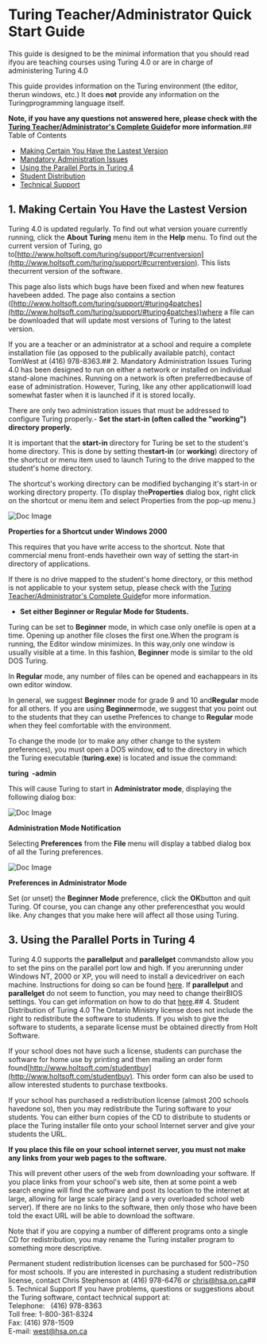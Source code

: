 # Turing Teacher/Administrator Quick Start Guide
This guide is designed to be the minimal information that you should read ifyou are teaching courses using Turing 4.0 or are in charge of administering Turing 4.0

This guide provides information on the Turing environment (the editor, therun windows, etc.)  It does **not** provide any information on the Turingprogramming language itself.

**Note, if you have any questions not answered here, please check with the [Turing Teacher/Administrator's Complete Guide](turing_admin.html)for more information.**## Table of Contents
- [Making Certain You Have the Lastest Version]()
- [Mandatory Administration Issues]()
- [Using the Parallel Ports in Turing 4]()
- [Student Distribution]()
- [Technical Support]()
## 1. Making Certain You Have the Lastest Version
Turing 4.0 is updated regularly.  To find out what version youare currently running, click the **About Turing** menu item in the **Help** menu.  To find out the current version of Turing, go to[http://www.holtsoft.com/turing/support/#currentversion](http://www.holtsoft.com/turing/support/#currentversion). This lists thecurrent version of the software.

This page also lists which bugs have been fixed and when new features havebeen added.  The page also contains a section ([http://www.holtsoft.com/turing/support/#turing4patches](http://www.holtsoft.com/turing/support/#turing4patches))where a file can be downloaded that will update most versions of Turing to the latest version.  

If you are a teacher or an administrator at a school and require a complete installation file (as opposed to the publically available patch), contact TomWest at (416) 978-8363.## 2. Mandatory Administration Issues
Turing 4.0 has been designed to run on either a network or installed on individual stand-alone machines.  Running on a network is often preferredbecause of ease of administration. However, Turing, like any other applicationwill load somewhat faster when it is launched if it is stored locally.

There are only two administration issues that must be addressed to configure Turing properly.- **Set the start-in (often called the "working") directory properly.**

It is important that the **start-in** directory for Turing be set to the student's home directory.  This is done by setting the**start-in** (or **working**) directory of the shortcut or menu item used to launch Turing to the drive mapped to the student's home directory.

The shortcut's working directory can be modified bychanging it's start-in or working directory property. (To display the**Properties** dialog box, right click on the shortcut or menu item and select Properties from the pop-up menu.)



![Doc Image](turing_admin03.gif)

**Properties for a Shortcut under Windows 2000**

This requires that you have write access to the shortcut.  Note that commercial menu front-ends havetheir own way of setting the start-in directory of applications.

If there is no drive mapped to the student's home directory, or this method is not applicable to your system setup, please check with the [Turing Teacher/Administrator's Complete Guide](turing_admin.html#working_dir)for more information.


- **Set either Beginner or Regular Mode for Students.**

Turing can be set to **Beginner** mode, in which case only onefile is open at a time.  Opening up another file closes the first one.When the program is running, the Editor window minimizes. In this way,only one window is usually visible at a time. In this fashion, **Beginner** mode is similar to the old DOS Turing.

In **Regular** mode, any number of files can be opened and eachappears in its own editor window.

In general, we suggest **Beginner** mode for grade 9 and 10 and**Regular** mode for all others.  If you are using **Beginner**mode, we suggest that you point out to the students that they can usethe Prefences to change to **Regular** mode when they feel comfortable with the environment.

To change the mode (or to make any other change to the system preferences), you must open a DOS window, **cd** to the directory in which the Turing executable (**turing.exe**) is located and issue the command:

**turing  -admin**

This will cause Turing to start in **Administrator mode**, displaying the following dialog box:



![Doc Image](turing_admin01.gif)

**Administration Mode Notification**

Selecting **Preferences** from the **File** menu will display a tabbed dialog box of all the Turing preferences.  



![Doc Image](turing_quick_admin01.gif)

**Preferences in Administrator Mode**

Set (or unset) the **Beginner Mode** preference, click the **OK**button and quit Turing.  Of course, you can change any other preferencesthat you would like.  Any changes that you make here will affect all those using Turing.
## 3. Using the Parallel Ports in Turing 4
Turing 4.0 supports the **parallelput** and **parallelget** commandsto allow you to set the pins on the parallel port low and high.  If you arerunning under Windows NT, 2000 or XP, you will need to install a devicedriver on each machine.  Instructions for doing so can be found [here](turing_admin.html#parallel).  If **parallelput** and **parallelget** do not seem to function, you may need to change theirBIOS settings.  You can get information on how to do that [here](turing_admin.html#parallel).## 4. Student Distribution of Turing 4.0
The Ontario Ministry license does not include the right to redistribute the software to students. If you wish to give the software to students, a separate license must be obtained directly from Holt Software. 

If your school does not have such a license, students can purchase the software for home use by printing and then mailing an order form found[http://www.holtsoft.com/studentbuy](http://www.holtsoft.com/studentbuy).  This order form can also be used to allow interested students to purchase textbooks.

If your school has purchased a redistribution license (almost 200 schools havedone so), then you may redistribute the Turing software to your students. You can either burn copies of the CD to distribute to students or place the Turing installer file onto your school Internet server and give your students the URL. 

**If you place this file on your school internet server, you must not make any links from your web pages to the software.**

This will prevent other users of the web from downloading your software. If you place links from your school's web site, then at some point a web search engine will find the software and post its location to the internet at large, allowing for large scale piracy (and a very overloaded school web server). If there are no links to the software, then only those who have been told the exact URL will be able to download the software.

Note that if you are copying a number of different programs onto a single CD for redistribution, you may rename the Turing installer program to something more descriptive.

Permanent student redistribution licenses can be purchased for $500-$750 for most schools. If you are interested in purchasing a student redistribution license, contact Chris Stephenson at (416) 978-6476 or [chris@hsa.on.ca](mailto:chris@hsa.on.ca)## 5. Technical Support
If you have problems, questions or suggestions about the Turing software, contact technical support at:  
Telephone:   (416) 978-8363  
Toll free:  1-800-361-8324  
Fax:  (416) 978-1509  
E-mail:  [west@hsa.on.ca](mailto:west@hsa.on.ca)  
